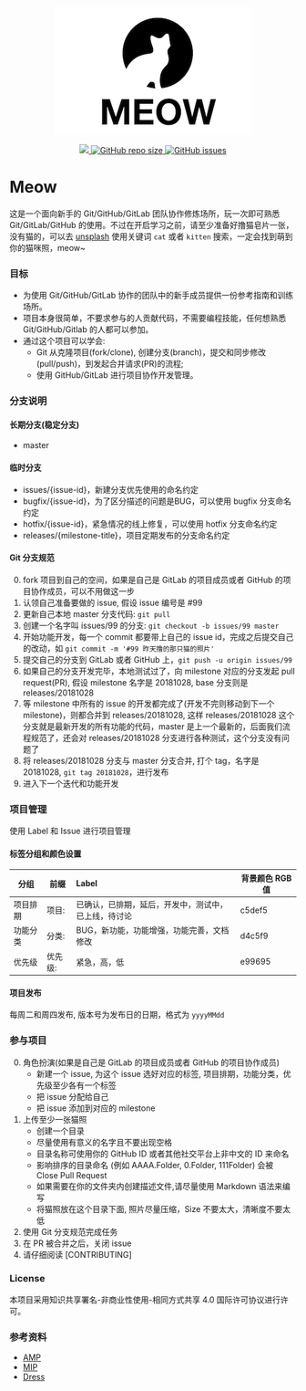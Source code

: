 <p align="center">
    <img src="MeowLogo.png" />
</p>

<p align="center">
    <a href="https://github.com/thisiswangle/meow/graphs/contributors">
        <img src="https://img.shields.io/github/contributors/thisiswangle/meow.svg" >
    </a>
    <a href="https://github.com/thisiswangle/meow">
        <img alt="GitHub repo size" src="https://img.shields.io/github/repo-size/thisiswangle/meow.svg">
    </a>
    <a href="https://github.com/thisiswangle/meow/issues">
        <img alt="GitHub issues" src="https://img.shields.io/github/issues/thisiswangle/meow.svg">
    </a>
</p>

# Meow

这是一个面向新手的 Git/GitHub/GitLab 团队协作修炼场所，玩一次即可熟悉 Git/GitLab/GitHub 的使用。不过在开启学习之前，请至少准备好撸猫皂片一张，没有猫的，可以去 [unsplash](https://unsplash.com/search/photos/cat) 使用关键词 `cat` 或者 `kitten` 搜索，一定会找到萌到你的猫咪照，meow~

### 目标

* 为使用 Git/GitHub/GitLab 协作的团队中的新手成员提供一份参考指南和训练场所。
* 项目本身很简单，不要求参与的人贡献代码，不需要编程技能，任何想熟悉 Git/GitHub/Gitlab 的人都可以参加。
* 通过这个项目可以学会:
    * Git 从克隆项目(fork/clone), 创建分支(branch)，提交和同步修改(pull/push)，到发起合并请求(PR)的流程;
    * 使用 GitHub/GitLab 进行项目协作开发管理。

### 分支说明

#### 长期分支(稳定分支)

* master

#### 临时分支

* issues/{issue-id}，新建分支优先使用的命名约定 
* bugfix/{issue-id}，为了区分描述的问题是BUG，可以使用 bugfix 分支命名约定
* hotfix/{issue-id}，紧急情况的线上修复，可以使用 hotfix 分支命名约定
* releases/{milestone-title}，项目定期发布的分支命名约定

#### Git 分支规范

0. fork 项目到自己的空间，如果是自己是 GitLab 的项目成员或者 GitHub 的项目协作成员，可以不用做这一步
1. 认领自己准备要做的 issue,  假设 issue 编号是 #99
2. 更新自己本地 master 分支代码: `git pull`
3. 创建一个名字叫 issues/99 的分支: `git checkout -b issues/99 master`
4. 开始功能开发，每一个 commit 都要带上自己的 issue id，完成之后提交自己的改动，如 `git commit -m '#99 昨天撸的那只猫的照片'`
5. 提交自己的分支到 GitLab 或者 GitHub 上，`git push -u origin issues/99`
6. 如果自己的分支开发完毕，本地测试过了，向 milestone 对应的分支发起 pull request(PR), 假设 milestone 名字是 20181028, base 分支则是 releases/20181028
7. 等 milestone 中所有的 issue 的开发都完成了(开发不完则移动到下一个 milestone)，则都合并到 releases/20181028, 这样 releases/20181028 这个分支就是最新开发的所有功能的代码，master 是上一个最新的，后面我们流程规范了，还会对 releases/20181028 分支进行各种测试，这个分支没有问题了
8. 将 releases/20181028 分支与 master 分支合并, 打个 tag，名字是 20181028, `git tag 20181028`，进行发布
9. 进入下一个迭代和功能开发

### 项目管理

使用 Label 和 Issue 进行项目管理

#### 标签分组和颜色设置

| 分组   | 前缀 |      Label      |  背景颜色 RGB 值 |
|----------|----|:-------------|------|
| 项目排期 | 项目: | 已确认，已排期，延后，开发中，测试中，已上线，待讨论 | c5def5 |
| 功能分类 | 分类: | BUG，新功能，功能增强，功能完善，文档修改    |   d4c5f9 |
| 优先级 | 优先级: | 紧急，高，低 |  e99695 |

#### 项目发布

每周二和周四发布, 版本号为发布日的日期，格式为 `yyyyMMdd`

### 参与项目

0. 角色扮演(如果是自己是 GitLab 的项目成员或者 GitHub 的项目协作成员)
    * 新建一个 issue, 为这个 issue 选好对应的标签, 项目排期，功能分类，优先级至少各有一个标签
    * 把 issue 分配给自己
    * 把 issue 添加到对应的 milestone
1. 上传至少一张猫照
    * 创建一个目录
    * 尽量使用有意义的名字且不要出现空格
    * 目录名称可使用你的 GitHub ID 或者其他社交平台上非中文的 ID 来命名
    * 影响排序的目录命名 (例如 AAAA.Folder, 0.Folder, 111Folder) 会被 Close Pull Request
    * 如果需要在你的文件夹内创建描述文件,请尽量使用 Markdown 语法来编写
    * 将猫照放在这个目录下面, 照片尽量压缩，Size 不要太大，清晰度不要太低
2. 使用 Git 分支规范完成任务
3. 在 PR 被合并之后，关闭 issue
4. 请仔细阅读 [CONTRIBUTING]

### License

本项目采用知识共享署名-非商业性使用-相同方式共享 4.0 国际许可协议进行许可。

### 参考资料

* [AMP](https://github.com/ampproject/amphtml/labels)
* [MIP](https://github.com/mipengine/mip/labels)
* [Dress](https://github.com/komeiji-satori/Dress)

